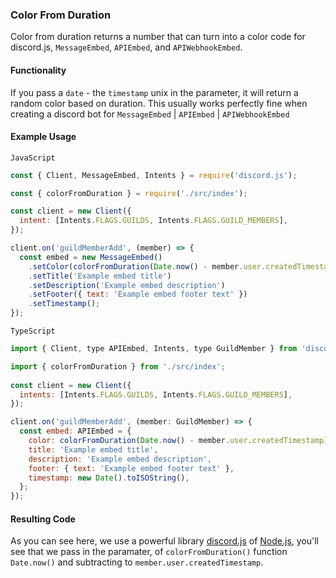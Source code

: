### Color From Duration

Color from duration returns a number that can turn into a color code for discord.js, `MessageEmbed`, `APIEmbed`, and `APIWebhookEmbed`.

#### Functionality

If you pass a `date` - the `timestamp` unix in the parameter, it will return a random color based on duration. This usually works perfectly fine when creating a discord bot for `MessageEmbed` | `APIEmbed` | `APIWebhookEmbed`

#### Example Usage

`JavaScript`

```js
const { Client, MessageEmbed, Intents } = require('discord.js');

const { colorFromDuration } = require('./src/index');

const client = new Client({
  intent: [Intents.FLAGS.GUILDS, Intents.FLAGS.GUILD_MEMBERS],
});

client.on('guildMemberAdd', (member) => {
  const embed = new MessageEmbed()
    .setColor(colorFromDuration(Date.now() - member.user.createdTimestamp))
    .setTitle('Example embed title')
    .setDescription('Example embed description')
    .setFooter({ text: 'Example embed footer text' })
    .setTimestamp();
});
```

`TypeScript`

```js
import { Client, type APIEmbed, Intents, type GuildMember } from 'discord.js';

import { colorFromDuration } from './src/index';
 
const client = new Client({
  intents: [Intents.FLAGS.GUILDS, Intents.FLAGS.GUILD_MEMBERS],
});

client.on('guildMemberAdd', (member: GuildMember) => {
  const embed: APIEmbed = {
    color: colorFromDuration(Date.now() - member.user.createdTimestamp),
    title: 'Example embed title',
    description: 'Example embed description',
    footer: { text: 'Example embed footer text' },
    timestamp: new Date().toISOString(),
  };
});
```

#### Resulting Code

As you can see here, we use a powerful library [discord.js](http://discord.js.org/) of [Node.js](https://nodejs.org/en/), you'll see that we pass in the paramater, of `colorFromDuration()` function `Date.now()` and subtracting to `member.user.createdTimestamp`.
